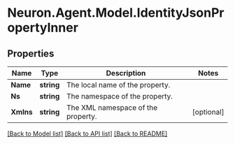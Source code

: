 # Neuron.Agent.Model.IdentityJsonPropertyInner

## Properties

Name | Type | Description | Notes
------------ | ------------- | ------------- | -------------
**Name** | **string** | The local name of the property. | 
**Ns** | **string** | The namespace of the property. | 
**Xmlns** | **string** | The XML namespace of the property. | [optional] 

[[Back to Model list]](../README.md#documentation-for-models) [[Back to API list]](../README.md#documentation-for-api-endpoints) [[Back to README]](../README.md)

